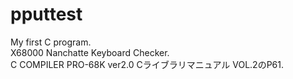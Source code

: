 # pputtest
My first C program.  
X68000 Nanchatte Keyboard Checker.  
C COMPILER PRO-68K ver2.0 Cライブラリマニュアル VOL.2のP61.
